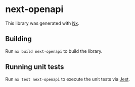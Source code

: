 # next-openapi

This library was generated with [Nx](https://nx.dev).

## Building

Run `nx build next-openapi` to build the library.

## Running unit tests

Run `nx test next-openapi` to execute the unit tests via [Jest](https://jestjs.io).

